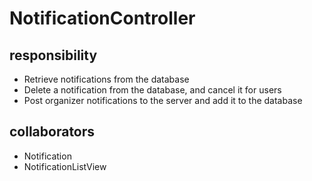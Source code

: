 # NotificationController
## responsibility
- Retrieve notifications from the database
- Delete a notification from the database, and cancel it for users
- Post organizer notifications to the server and add it to the database
## collaborators
- Notification
- NotificationListView
